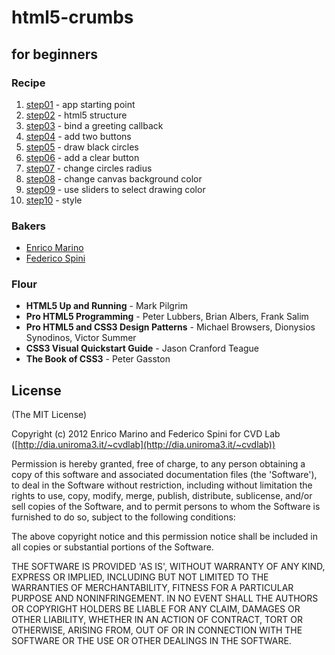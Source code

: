 # html5-crumbs

## for beginners

### Recipe

1. [step01](https://github.com/cvdlab/html5-crumbs/blob/master/step01) - app starting point
2. [step02](https://github.com/cvdlab/html5-crumbs/blob/master/step02) - html5 structure
3. [step03](https://github.com/cvdlab/html5-crumbs/blob/master/step03) - bind a greeting callback
4. [step04](https://github.com/cvdlab/html5-crumbs/blob/master/step04) - add two buttons
5. [step05](https://github.com/cvdlab/html5-crumbs/blob/master/step05) - draw black circles
7. [step06](https://github.com/cvdlab/html5-crumbs/blob/master/step06) - add a clear button
6. [step07](https://github.com/cvdlab/html5-crumbs/blob/master/step07) - change circles radius
8. [step08](https://github.com/cvdlab/html5-crumbs/blob/master/step08) - change canvas background color
9. [step09](https://github.com/cvdlab/html5-crumbs/blob/master/step09) - use sliders to select drawing color
10. [step10](https://github.com/cvdlab/html5-crumbs/blob/master/step10) - style

### Bakers

- [Enrico Marino](http://onirame.no.de)
- [Federico Spini](http://spini.no.de)

### Flour
- **HTML5 Up and Running** - Mark Pilgrim
- **Pro HTML5 Programming** - Peter Lubbers, Brian Albers, Frank Salim
- **Pro HTML5 and CSS3 Design Patterns** - Michael Browsers, Dionysios Synodinos, Victor Summer
- **CSS3 Visual Quickstart Guide** - Jason Cranford Teague
- **The Book of CSS3** - Peter Gasston

## License

(The MIT License)

Copyright (c) 2012 Enrico Marino and Federico Spini for CVD Lab ([http://dia.uniroma3.it/~cvdlab](http://dia.uniroma3.it/~cvdlab))

Permission is hereby granted, free of charge, to any person obtaining
a copy of this software and associated documentation files (the
'Software'), to deal in the Software without restriction, including
without limitation the rights to use, copy, modify, merge, publish,
distribute, sublicense, and/or sell copies of the Software, and to
permit persons to whom the Software is furnished to do so, subject to
the following conditions:

The above copyright notice and this permission notice shall be
included in all copies or substantial portions of the Software.

THE SOFTWARE IS PROVIDED 'AS IS', WITHOUT WARRANTY OF ANY KIND,
EXPRESS OR IMPLIED, INCLUDING BUT NOT LIMITED TO THE WARRANTIES OF
MERCHANTABILITY, FITNESS FOR A PARTICULAR PURPOSE AND NONINFRINGEMENT.
IN NO EVENT SHALL THE AUTHORS OR COPYRIGHT HOLDERS BE LIABLE FOR ANY
CLAIM, DAMAGES OR OTHER LIABILITY, WHETHER IN AN ACTION OF CONTRACT,
TORT OR OTHERWISE, ARISING FROM, OUT OF OR IN CONNECTION WITH THE
SOFTWARE OR THE USE OR OTHER DEALINGS IN THE SOFTWARE.